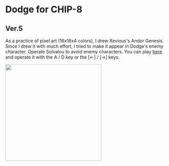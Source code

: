 # Dodge for CHIP-8

## Ver.5

As a practice of pixel art (16x16x4 colors), I drew Xevious's Andor Genesis. 
Since I drew it with much effort, I tried to make it appear in Dodge's enemy character. 
Operate Solvalou to avoid enemy characters. 
You can play [here](https://johnearnest.github.io/Octo/index.html?key=mo04OUlO) 
and operate it with the A / D key or the [<-] / [->] keys.

<img src="https://github.com/jay-kumogata/Nostalgia/raw/main/octo/screenshots/dodge41.png" width="300">
